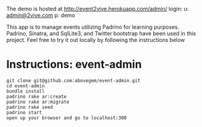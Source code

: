 The demo is hosted at http://event2vive.herokuapp.com/admin/
login:
u: admin@2vive.com
p: demo

This app is to manage events utilizing Padrino for learning purposes. Padrino, Sinatra, and SqlLite3, and Twitter bootstrap have been used in this project. Feel free to try it out locally by following the instructions below

Instructions:
event-admin
===========

    git clone git@github.com:abovegem/event-admin.git
    cd event-admin
    bundle install
    padrino rake ar:create
    padrino rake ar:migrate
    padrino rake seed
    padrino start
    open up your browser and go to localhost:300
    


